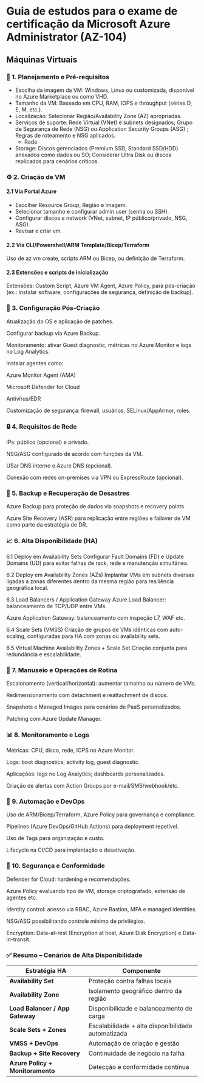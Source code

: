 # Guia de estudos para o exame de certificação da Microsoft Azure Administrator (AZ-104)

## Máquinas Virtuais
### 🧱 1. Planejamento e Pré-requisitos
- Escolha da imagem da VM: Windows, Linux ou customizada, disponível no Azure Marketplace ou como VHD.
- Tamanho da VM: Baseado em CPU, RAM, IOPS e throughput (séries D, E, M, etc.).
- Localização: Selecionar Região/Availability Zone (AZ) apropriadas.
- Serviços de suporte: Rede Virtual (VNet) e subnets designados; Grupo de Segurança de Rede (NSG) ou Application Security Groups (ASG) ; Regras de roteamento e NSG aplicados.
  - Rede
- Storage: Discos gerenciados (Premium SSD, Standard SSD/HDD) anexados como dados ou SO; Considerar Ultra Disk ou discos replicados para cenários críticos.

### ⚙️ 2. Criação de VM
#### 2.1 Via Portal Azure
- Escolher Resource Group, Região e imagem.
- Selecionar tamanho e configurar admin user (senha ou SSH).
- Configurar discos e network (VNet, subnet, IP público/privado, NSG, ASG).
- Revisar e criar vm.

#### 2.2 Via CLI/Powershell/ARM Template/Bicep/Terraform
Uso de az vm create, scripts ARM ou Bicep, ou definição de Terraform.

#### 2.3 Extensões e scripts de inicialização
Extensões: Custom Script, Azure VM Agent, Azure Policy, para pós-criação (ex.: instalar software, configurações de segurança, definição de backup).

### 🧩 3. Configuração Pós-Criação
Atualização do OS e aplicação de patches.

Configurar backup via Azure Backup.

Monitoramento: ativar Guest diagnostic, métricas no Azure Monitor e logs no Log Analytics.

Instalar agentes como:

Azure Monitor Agent (AMA)

Microsoft Defender for Cloud

Antivírus/EDR

Customização de segurança: firewall, usuários, SELinux/AppArmor, roles.

### 🔒 4. Requisitos de Rede
IPs: público (opcional) e privado.

NSG/ASG configurado de acordo com funções da VM.

USar DNS interno e Azure DNS (opcional).

Conexão com redes on-premises via VPN ou ExpressRoute (opcional).

### 🔄 5. Backup e Recuperação de Desastres
Azure Backup para proteção de dados via snapshots e recovery points.

Azure Site Recovery (ASR) para replicação entre regiões e failover de VM como parte da estratégia de DR.

### 📈 6. Alta Disponibilidade (HA)
6.1 Deploy em Availability Sets
Configurar Fault Domains (FD) e Update Domains (UD) para evitar falhas de rack, rede e manutenção simultânea.

6.2 Deploy em Availability Zones (AZs)
Implantar VMs em subnets diversas ligadas a zonas diferentes dentro da mesma região para resiliência geográfica local.

6.3 Load Balancers / Application Gateway
Azure Load Balancer: balanceamento de TCP/UDP entre VMs.

Azure Application Gateway: balanceamento com inspeção L7, WAF etc.

6.4 Scale Sets (VMSS)
Criação de grupos de VMs idênticas com auto-scaling, configuradas para HA com zonas ou availability sets.

6.5 Virtual Machine Availability Zones + Scale Set
Criação conjunta para redundância e escalabilidade.

### 🧾 7. Manuseio e Operações de Rotina
Escalonamento (vertical/horizontal): aumentar tamanho ou número de VMs.

Redimensionamento com detachment e reattachment de discos.

Snapshots e Managed Images para cenários de PaaS personalizados.

Patching com Azure Update Manager.

### 📊 8. Monitoramento e Logs
Métricas: CPU, disco, rede, IOPS no Azure Monitor.

Logs: boot diagnostics, activity log, guest diagnostic.

Aplicações: logs no Log Analytics; dashboards personalizados.

Criação de alertas com Action Groups por e-mail/SMS/webhook/etc.

### 🔌 9. Automação e DevOps
Uso de ARM/Bicep/Terraform, Azure Policy para governança e compliance.

Pipelines (Azure DevOps/GitHub Actions) para deployment repetível.

Uso de Tags para organização e custo.

Lifecycle na CI/CD para implantação e desativação.

### 🧰 10. Segurança e Conformidade
Defender for Cloud: hardening e recomendações.

Azure Policy evaluando tipo de VM, storage criptografado, extensão de agentes etc.

Identity control: acesso via RBAC, Azure Bastion, MFA e managed identities.

NSG/ASG possibilitando controle mínimo de privilégios.

Encryption: Data-at-rest (Encryption at host, Azure Disk Encryption) e Data-in-transit.

### ✅ Resumo – Cenários de Alta Disponibilidade
| Estratégia HA                    | Componente                                         |
| -------------------------------- | -------------------------------------------------- |
| **Availability Set**             | Proteção contra falhas locais                      |
| **Availability Zone**            | Isolamento geográfico dentro da região             |
| **Load Balancer / App Gateway**  | Disponibilidade e balanceamento de carga           |
| **Scale Sets + Zones**           | Escalabilidade + alta disponibilidade automatizada |
| **VMSS + DevOps**                | Automação de criação e gestão                      |
| **Backup + Site Recovery**       | Continuidade de negócio na falha                   |
| **Azure Policy + Monitoramento** | Detecção e conformidade contínua                   |
